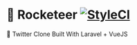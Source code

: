# 🚀 Rocketeer [![StyleCI](https://styleci.io/repos/119169042/shield?branch=master)](https://styleci.io/repos/119169042)
🚀 Twitter Clone Built With Laravel + VueJS
